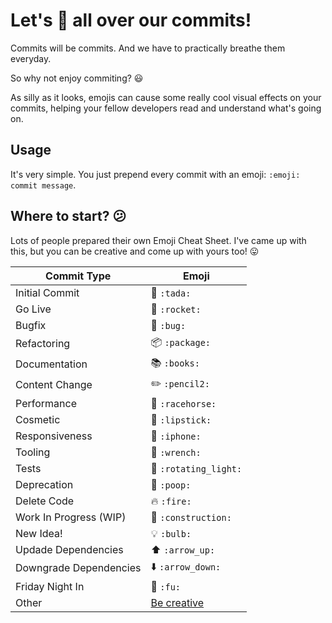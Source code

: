 # Let's :poop: all over our commits!

Commits will be commits.
And we have to practically breathe them everyday.

So why not enjoy commiting? :smiley:

As silly as it looks, emojis can cause some really cool visual effects on your commits, helping your fellow developers read and understand what's going on.

## Usage

It's very simple. You just prepend every commit with an emoji:
`:emoji: commit message`.

## Where to start? :confused:

Lots of people prepared their own Emoji Cheat Sheet. I've came up with this, but you can be creative and come up with yours too! :stuck_out_tongue:

Commit Type | Emoji
----------  | -------------
Initial Commit | :tada: `:tada:`
Go Live | :rocket: `:rocket:`
Bugfix | :bug: `:bug:`
Refactoring | :package: `:package:`
Documentation | :books: `:books:`
Content Change | :pencil2: `:pencil2:`
Performance | :racehorse: `:racehorse:`
Cosmetic | :lipstick: `:lipstick:`
Responsiveness | :iphone: `:iphone:`
Tooling | :wrench: `:wrench:`
Tests | :rotating_light: `:rotating_light:`
Deprecation | :poop: `:poop:`
Delete Code | :fire: `:fire:`
Work In Progress (WIP) | :construction: `:construction:`
New Idea! | :bulb: `:bulb:`
Updade Dependencies | :arrow_up: `:arrow_up:`
Downgrade Dependencies | :arrow_down: `:arrow_down:`
Friday Night In | :fu: `:fu:`
Other | [Be creative](http://www.emoji-cheat-sheet.com/)
